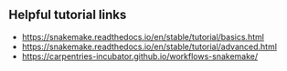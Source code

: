 ## Helpful tutorial links
- https://snakemake.readthedocs.io/en/stable/tutorial/basics.html
- https://snakemake.readthedocs.io/en/stable/tutorial/advanced.html
- https://carpentries-incubator.github.io/workflows-snakemake/